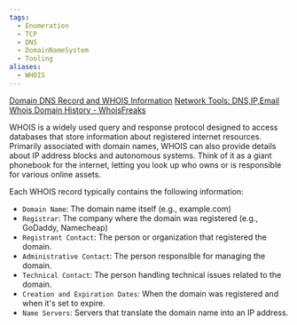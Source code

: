 ```yaml
---
tags:
  - Enumeration
  - TCP
  - DNS
  - DomainNameSystem
  - Tooling
aliases:
  - WHOIS
---
```


[Domain DNS Record and WHOIS Information](https://domain.glass/)
[Network Tools: DNS,IP,Email](https://mxtoolbox.com/supertool3?action=a%3a134.209.24.248&run=toolpage)
[Whois Domain History - WhoisFreaks](https://whoisfreaks.com/tools/whois/history/lookup/)

WHOIS is a widely used query and response protocol designed to access databases that store information about registered internet resources. Primarily associated with domain names, WHOIS can also provide details about IP address blocks and autonomous systems. Think of it as a giant phonebook for the internet, letting you look up who owns or is responsible for various online assets.

Each WHOIS record typically contains the following information:

- `Domain Name`: The domain name itself (e.g., example.com)
- `Registrar`: The company where the domain was registered (e.g., GoDaddy, Namecheap)
- `Registrant Contact`: The person or organization that registered the domain.
- `Administrative Contact`: The person responsible for managing the domain.
- `Technical Contact`: The person handling technical issues related to the domain.
- `Creation and Expiration Dates`: When the domain was registered and when it's set to expire.
- `Name Servers`: Servers that translate the domain name into an IP address.
